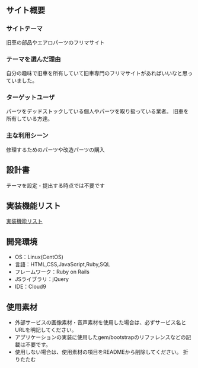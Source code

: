 # <!--オールドパーツリスト-->
​
## サイト概要
### サイトテーマ
旧車の部品やエアロパーツのフリマサイト
​
### テーマを選んだ理由
自分の趣味で旧車を所有していて旧車専門のフリマサイトがあればいいなと思っていました。
​
### ターゲットユーザ
パーツをデッドストックしている個人やパーツを取り扱っている業者。
旧車を所有している方達。
​
### 主な利用シーン
修理するためのパーツや改造パーツの購入
​
## 設計書
テーマを設定・提出する時点では不要です

## 実装機能リスト
[実装機能リスト](https://docs.google.com/spreadsheets/d/1eA4xolV954smS9jHYRNOKEbV5iNoD9NIc2gGnGReQ1Y/edit?usp=sharing)

## 開発環境
- OS：Linux(CentOS)
- 言語：HTML,CSS,JavaScript,Ruby,SQL
- フレームワーク：Ruby on Rails
- JSライブラリ：jQuery
- IDE：Cloud9
​
## 使用素材
- 外部サービスの画像素材・音声素材を使用した場合は、必ずサービス名とURLを明記してください。
- アプリケーションの実装に使用したgem/bootstrapのリファレンスなどの記載は不要です。
- 使用しない場合は、使用素材の項目をREADMEから削除してください。
折りたたむ